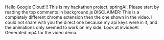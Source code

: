 Hello Google Cloud!!! 
This is my hackathon project, springAI.
Please start by reading the top comments in background.js
DISCLAIMER:
This is a completely different chrome extension then the one shown in the video. I could not share with you the direct one because my api keys were in it, and the animations only seemed to work on my side.
Look at invideoAI Generated.mp4 for the video demo.

